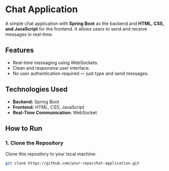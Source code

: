 # Chat Application

A simple chat application with **Spring Boot** as the backend and **HTML, CSS, and JavaScript** for the frontend. It allows users to send and receive messages in real-time.

## Features

- Real-time messaging using WebSockets.
- Clean and responsive user interface.
- No user authentication required — just type and send messages.

## Technologies Used

- **Backend:** Spring Boot
- **Frontend:** HTML, CSS, JavaScript
- **Real-Time Communication:** WebSocket

## How to Run

### 1. Clone the Repository
Clone this repository to your local machine:
```bash
git clone https://github.com/your-repo/chat-application.git
